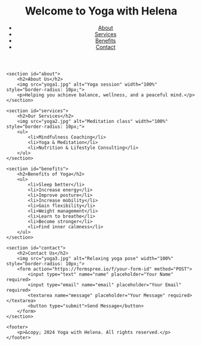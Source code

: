 <!DOCTYPE html>
<html lang="en">
<head>
    <meta charset="UTF-8">
    <meta name="viewport" content="width=device-width, initial-scale=1.0">
    <title>Yoga with Helena</title>
    <link rel="stylesheet" href="styles.css">
</head>
<body>
    <header>
        <h1>Welcome to Yoga with Helena</h1>
        <nav>
            <ul>
                <li><a href="#about">About</a></li>
                <li><a href="#services">Services</a></li>
                <li><a href="#benefits">Benefits</a></li>
                <li><a href="#contact">Contact</a></li>
            </ul>
        </nav>
    </header>
    
    <section id="about">
        <h2>About Us</h2>
        <img src="yoga1.jpg" alt="Yoga session" width="100%" style="border-radius: 10px;">
        <p>Helping you achieve balance, wellness, and a peaceful mind.</p>
    </section>
    
    <section id="services">
        <h2>Our Services</h2>
        <img src="yoga2.jpg" alt="Meditation class" width="100%" style="border-radius: 10px;">
        <ul>
            <li>Mindfulness Coaching</li>
            <li>Yoga & Meditation</li>
            <li>Nutrition & Lifestyle Consulting</li>
        </ul>
    </section>
    
    <section id="benefits">
        <h2>Benefits of Yoga</h2>
        <ul>
            <li>Sleep better</li>
            <li>Increase energy</li>
            <li>Improve posture</li>
            <li>Increase mobility</li>
            <li>Gain flexibility</li>
            <li>Weight management</li>
            <li>Learn to breathe</li>
            <li>Become stronger</li>
            <li>Find inner calmness</li>
        </ul>
    </section>
    
    <section id="contact">
        <h2>Contact Us</h2>
        <img src="yoga3.jpg" alt="Relaxing yoga pose" width="100%" style="border-radius: 10px;">
        <form action="https://formspree.io/f/your-form-id" method="POST">
            <input type="text" name="name" placeholder="Your Name" required>
            <input type="email" name="email" placeholder="Your Email" required>
            <textarea name="message" placeholder="Your Message" required></textarea>
            <button type="submit">Send Message</button>
        </form>
    </section>
    
    <footer>
        <p>&copy; 2024 Yoga with Helena. All rights reserved.</p>
    </footer>
</body>
</html>
